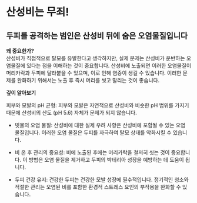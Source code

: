 
#  산성비는 무죄!
##  두피를 공격하는 범인은 산성비 뒤에 숨은 오염물질입니다 
  
**왜 중요한가?**  
산성비가 직접적으로 탈모를 유발한다고 생각하지만, 실제 문제는 산성비가 운반하는 오염물질에 있다는 점을 이해하는 것이 중요합니다. 산성비에 노출되면 이러한 오염물질이 머리카락과 두피에 달라붙을 수 있으며, 이로 인해 염증이 생길 수 있습니다. 이러한 문제를 완화하기 위해서는 노출 후 즉시 머리를 씻고 말리는 것이 좋습니다.  
  
**깊이 알아보기**  

피부와 모발의 pH 균형: 피부와 모발은 자연적으로 산성비와 비슷한 pH 범위를 가지기 때문에 산성비의 산도 (pH 5.6) 자체가 문제가 되지 않습니다.  
  
 - 빗물의 오염 물질: 산성비에 대한 실제 우려 사항은 산성비에 포함될 수 있는 오염 물질입니다. 이러한 오염 물질은 두피를 자극하여 탈모 상태를 악화시킬 수 있습니다.  
  
 - 비 온 후 관리의 중요성: 비에 노출된 후에는 머리카락을 철저히 씻는 것이 중요합니다. 이 방법은 오염 물질을 제거하고 두피의 박테리아 성장을 예방하는 데 도움이 됩니다.  
  
 - 두피 건강 유지: 건강한 두피는 건강한 모발 성장에 필수적입니다. 정기적인 청소와 적절한 관리는 오염된 비를 포함한 환경적 스트레스 요인의 부작용을 완화할 수 있습니다.
<!--stackedit_data:
eyJoaXN0b3J5IjpbMTQ0Nzc2NDIwOF19
-->